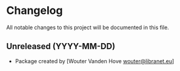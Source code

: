 # Changelog

All notable changes to this project will be documented in this file.


## Unreleased (YYYY-MM-DD)

- Package created by [Wouter Vanden Hove <wouter@libranet.eu>]
